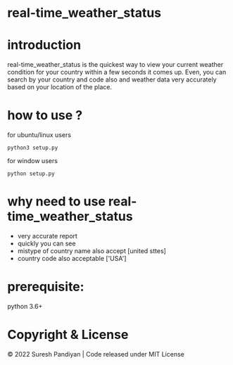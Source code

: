#  real-time_weather_status

# introduction
 real-time_weather_status is the quickest way to view your current weather condition for your country within a few seconds it comes up. 
Even, you can search by your country and code also and weather data very accurately based on your location of the place. 

# how to use ?

for ubuntu/linux users
```
python3 setup.py 
```
for window users
```
python setup.py 
```

# why need to use  real-time_weather_status
- very accurate report
- quickly you can see
- mistype of country name also accept [united sttes]
- country code also acceptable ['USA']

# prerequisite:
python 3.6+

# Copyright & License
© 2022 Suresh Pandiyan | 
Code released under MIT License

